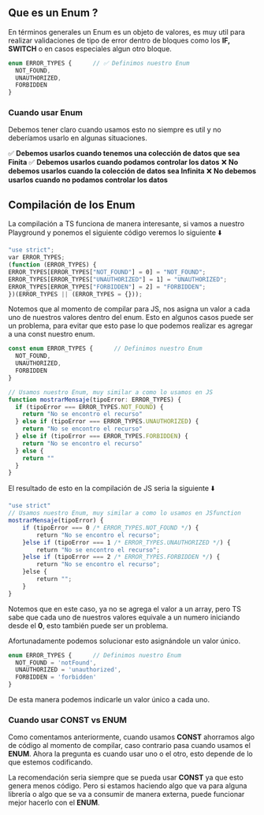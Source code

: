 ## Que es un Enum ?

En términos generales un Enum es un objeto de valores, es muy util para realizar validaciones de tipo de error dentro de bloques como los **IF, SWITCH** o en casos especiales algun otro bloque.

```ts
enum ERROR_TYPES {      // ✅ Definimos nuestro Enum
  NOT_FOUND,
  UNAUTHORIZED,
  FORBIDDEN
}
```

### Cuando usar **Enum**

Debemos tener claro cuando usamos esto no siempre es util y no deberíamos usarlo en algunas situaciones.

✅ **Debemos usarlos cuando tenemos una colección de datos que sea Finita**
✅ **Debemos usarlos cuando podamos controlar los datos**
❌ **No debemos usarlos cuando la colección de datos sea Infinita**
❌ **No debemos usarlos cuando no podamos controlar los datos**




## Compilación de los Enum

La compilación a TS funciona de manera interesante, si vamos a nuestro Playground y ponemos el siguiente código veremos lo siguiente ⬇️

```js
"use strict";
var ERROR_TYPES;
(function (ERROR_TYPES) {
ERROR_TYPES[ERROR_TYPES["NOT_FOUND"] = 0] = "NOT_FOUND";
ERROR_TYPES[ERROR_TYPES["UNAUTHORIZED"] = 1] = "UNAUTHORIZED";
ERROR_TYPES[ERROR_TYPES["FORBIDDEN"] = 2] = "FORBIDDEN";
})(ERROR_TYPES || (ERROR_TYPES = {}));
```

Notemos que al momento de compilar para JS, nos asigna un valor a cada uno de nuestros valores dentro del enum. Esto en algunos casos puede ser un problema, para evitar que esto pase lo que podemos realizar es agregar a una const nuestro enum.

```ts
const enum ERROR_TYPES {      // Definimos nuestro Enum
  NOT_FOUND,
  UNAUTHORIZED,
  FORBIDDEN
}

// Usamos nuestro Enum, muy similar a como lo usamos en JS
function mostrarMensaje(tipoError: ERROR_TYPES) {
  if (tipoError === ERROR_TYPES.NOT_FOUND) {
    return "No se encontro el recurso"
  } else if (tipoError === ERROR_TYPES.UNAUTHORIZED) {
    return "No se encontro el recurso"
  } else if (tipoError === ERROR_TYPES.FORBIDDEN) {
    return "No se encontro el recurso"
  } else {
    return ""
  }
}
```

El resultado de esto en la compilación de JS seria la siguiente ⬇️

```js
"use strict"
// Usamos nuestro Enum, muy similar a como lo usamos en JSfunction
mostrarMensaje(tipoError) {
	if (tipoError === 0 /* ERROR_TYPES.NOT_FOUND */) {
		return "No se encontro el recurso";    
	}else if (tipoError === 1 /* ERROR_TYPES.UNAUTHORIZED */) {
		return "No se encontro el recurso";
	}else if (tipoError === 2 /* ERROR_TYPES.FORBIDDEN */) {
		return "No se encontro el recurso";
	}else {
		return "";
	}
}
```

Notemos que en este caso, ya no se agrega el valor a un array, pero TS sabe que cada uno de nuestros valores equivale a un numero iniciando desde el **0**, esto también puede ser un problema.

Afortunadamente podemos solucionar esto asignándole un valor único.

```ts
enum ERROR_TYPES {      // Definimos nuestro Enum
  NOT_FOUND = 'notFound',
  UNAUTHORIZED = 'unauthorized',
  FORBIDDEN = 'forbidden'
}
```

De esta manera podemos indicarle un valor único a cada uno.

### Cuando usar CONST vs ENUM

Como comentamos anteriormente, cuando usamos **CONST** ahorramos algo de código al momento de compilar, caso contrario pasa cuando usamos el **ENUM**. Ahora la pregunta es cuando usar uno o el otro, esto depende de lo que estemos codificando.

La recomendación seria siempre que se pueda usar **CONST** ya que esto genera menos código. Pero si estamos haciendo algo que va para alguna librería o algo que se va a consumir de manera externa, puede funcionar mejor hacerlo con el **ENUM**.

